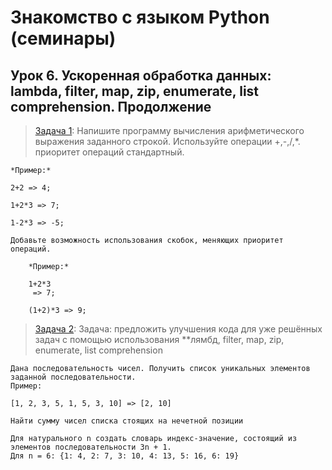 # Знакомство с языком Python (семинары)
## Урок 6. Ускоренная обработка данных: lambda, filter, map, zip, enumerate, list comprehension. Продолжение

> [Задача 1](https://github.com/XYI7I/GeekBrains/tree/main/Geek/PythonStart/lesson6/task1/main.py): Напишите программу вычисления арифметического выражения заданного строкой. Используйте операции +,-,/,*. приоритет операций стандартный.

    *Пример:*

    2+2 => 4;

    1+2*3 => 7;

    1-2*3 => -5;

    Добавьте возможность использования скобок, меняющих приоритет операций.

        *Пример:*

        1+2*3
         => 7;

        (1+2)*3 => 9; 

> [Задача 2](https://github.com/XYI7I/GeekBrains/tree/main/Geek/PythonStart/lesson6/task2/main.py): Задача: предложить улучшения кода для уже решённых задач с помощью использования **лямбд, filter, map, zip, enumerate, list comprehension

    Дана последовательность чисел. Получить список уникальных элементов заданной последовательности.
    Пример:
    
    [1, 2, 3, 5, 1, 5, 3, 10] => [2, 10]
    
    Найти сумму чисел списка стоящих на нечетной позиции
    
    Для натурального n создать словарь индекс-значение, состоящий из элементов последовательности 3n + 1.
    Для n = 6: {1: 4, 2: 7, 3: 10, 4: 13, 5: 16, 6: 19}

